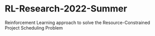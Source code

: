 # RL-Research-2022-Summer
Reinforcement Learning approach to solve the Resource-Constrained Project Scheduling Problem 
